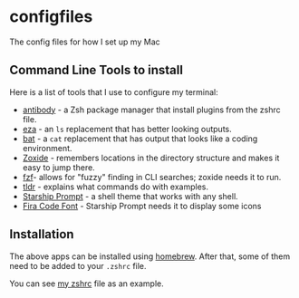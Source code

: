 # configfiles
The config files for how I set up my Mac

## Command Line Tools to install

Here is a list of tools that I use to configure my terminal:
- [antibody](https://getantibody.github.io/) - a Zsh package manager that install plugins from the zshrc file.
- [eza](https://eza.rocks/) - an `ls` replacement that has better looking outputs.
- [bat](https://github.com/sharkdp/bat) - a `cat` replacement that has output that looks like a coding environment.
- [Zoxide](https://github.com/ajeetdsouza/zoxide) - remembers locations in the directory structure and makes it easy to jump there.
- [fzf](https://github.com/junegunn/fzf)- allows for "fuzzy" finding in CLI searches; zoxide needs it to run.
- [tldr](https://tldr.sh/) - explains what commands do with examples.
- [Starship Prompt](https://github.com/starship/starship) - a shell theme that works with any shell. 
- [Fira Code Font](https://www.nerdfonts.com/font-downloads) - Starship Prompt needs it to display some icons

## Installation
The above apps can be installed using [homebrew](https://brew.sh/). After that, some of them need to be added to your `.zshrc` file.

You can see [my zshrc](https://github.com/JoshEvans33/configfiles/blob/main/dot_zshrc) file as an example.